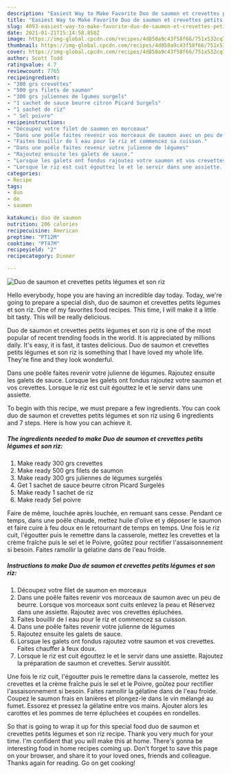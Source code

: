 ```yaml
---
description: "Easiest Way to Make Favorite Duo de saumon et crevettes petits légumes et son riz"
title: "Easiest Way to Make Favorite Duo de saumon et crevettes petits légumes et son riz"
slug: 4093-easiest-way-to-make-favorite-duo-de-saumon-et-crevettes-petits-legumes-et-son-riz
date: 2021-01-21T15:14:58.858Z
image: https://img-global.cpcdn.com/recipes/4d850a9c43f58f66/751x532cq70/duo-de-saumon-et-crevettes-petits-legumes-et-son-riz-photo-principale-de-la-recette.jpg
thumbnail: https://img-global.cpcdn.com/recipes/4d850a9c43f58f66/751x532cq70/duo-de-saumon-et-crevettes-petits-legumes-et-son-riz-photo-principale-de-la-recette.jpg
cover: https://img-global.cpcdn.com/recipes/4d850a9c43f58f66/751x532cq70/duo-de-saumon-et-crevettes-petits-legumes-et-son-riz-photo-principale-de-la-recette.jpg
author: Scott Todd
ratingvalue: 4.7
reviewcount: 7765
recipeingredient:
- "300 grs crevettes"
- "500 grs filets de saumon"
- "300 grs juliennes de lgumes surgels"
- "1 sachet de sauce beurre citron Picard Surgels"
- "1 sachet de riz"
- " Sel poivre"
recipeinstructions:
- "Découpez votre filet de saumon en morceaux"
- "Dans une poêle faites revenir vos morceaux de saumon avec un peu de beurre. Lorsque vos morceaux sont cuits enlevez la peau et Réservez dans une assiette. Rajoutez avec vos crevettes épluchées."
- "Faites bouillir de l eau pour le riz et commencez sa cuisson."
- "Dans une poêle faites revenir votre julienne de légumes"
- "Rajoutez ensuite les galets de sauce."
- "Lorsque les galets ont fondus rajoutez votre saumon et vos crevettes. Faites chauffer à feux doux."
- "Lorsque le riz est cuit égouttez le et le servir dans une assiette. Rajoutez la préparation de saumon et crevettes. Servir aussitôt."
categories:
- Recipe
tags:
- duo
- de
- saumon

katakunci: duo de saumon 
nutrition: 206 calories
recipecuisine: American
preptime: "PT12M"
cooktime: "PT47M"
recipeyield: "2"
recipecategory: Dinner

---
```



![Duo de saumon et crevettes petits légumes et son riz](https://img-global.cpcdn.com/recipes/4d850a9c43f58f66/751x532cq70/duo-de-saumon-et-crevettes-petits-legumes-et-son-riz-photo-principale-de-la-recette.jpg)

Hello everybody, hope you are having an incredible day today. Today, we're going to prepare a special dish, duo de saumon et crevettes petits légumes et son riz. One of my favorites food recipes. This time, I will make it a little bit tasty. This will be really delicious.

Duo de saumon et crevettes petits légumes et son riz is one of the most popular of recent trending foods in the world. It is appreciated by millions daily. It's easy, it is fast, it tastes delicious. Duo de saumon et crevettes petits légumes et son riz is something that I have loved my whole life. They're fine and they look wonderful.

Dans une poêle faites revenir votre julienne de légumes. Rajoutez ensuite les galets de sauce. Lorsque les galets ont fondus rajoutez votre saumon et vos crevettes. Lorsque le riz est cuit égouttez le et le servir dans une assiette.


To begin with this recipe, we must prepare a few ingredients. You can cook duo de saumon et crevettes petits légumes et son riz using 6 ingredients and 7 steps. Here is how you can achieve it.

<!--inarticleads1-->

##### The ingredients needed to make Duo de saumon et crevettes petits légumes et son riz:

1. Make ready 300 grs crevettes
1. Make ready 500 grs filets de saumon
1. Make ready 300 grs juliennes de légumes surgelés
1. Get 1 sachet de sauce beurre citron Picard Surgelés
1. Make ready 1 sachet de riz
1. Make ready  Sel poivre


Faire de même, louchée après louchée, en remuant sans cesse. Pendant ce temps, dans une poêle chaude, mettez huile d&#39;olive et y déposer le saumon et faire cuire à feu doux en le retournant de temps en temps. Une fois le riz cuit, l&#39;égoutter puis le remettre dans la casserole, mettez les crevettes et la crème fraîche puis le sel et le Poivre, goûtez pour rectifier l&#39;assaisonnement si besoin. Faites ramollir la gélatine dans de l&#39;eau froide. 

<!--inarticleads2-->

##### Instructions to make Duo de saumon et crevettes petits légumes et son riz:

1. Découpez votre filet de saumon en morceaux
1. Dans une poêle faites revenir vos morceaux de saumon avec un peu de beurre. Lorsque vos morceaux sont cuits enlevez la peau et Réservez dans une assiette. Rajoutez avec vos crevettes épluchées.
1. Faites bouillir de l eau pour le riz et commencez sa cuisson.
1. Dans une poêle faites revenir votre julienne de légumes
1. Rajoutez ensuite les galets de sauce.
1. Lorsque les galets ont fondus rajoutez votre saumon et vos crevettes. Faites chauffer à feux doux.
1. Lorsque le riz est cuit égouttez le et le servir dans une assiette. Rajoutez la préparation de saumon et crevettes. Servir aussitôt.


Une fois le riz cuit, l&#39;égoutter puis le remettre dans la casserole, mettez les crevettes et la crème fraîche puis le sel et le Poivre, goûtez pour rectifier l&#39;assaisonnement si besoin. Faites ramollir la gélatine dans de l&#39;eau froide. Coupez le saumon frais en lanières et plongez-le dans le vin mélangé au fumet. Essorez et pressez la gélatine entre vos mains. Ajouter alors les carottes et les pommes de terre épluchées et coupées en rondelles. 

So that is going to wrap it up for this special food duo de saumon et crevettes petits légumes et son riz recipe. Thank you very much for your time. I'm confident that you will make this at home. There's gonna be interesting food in home recipes coming up. Don't forget to save this page on your browser, and share it to your loved ones, friends and colleague. Thanks again for reading. Go on get cooking!
